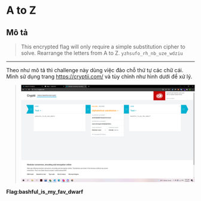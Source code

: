 # A to Z

## Mô tả

> This encrypted flag will only require a simple substitution cipher to solve. Rearrange the letters from A to Z. `yzhsufo_rh_nb_uze_wdziu`

---

Theo như mô tả thì challenge này dùng việc đảo chỗ thứ tự các chữ cái. Mình sử dụng trang https://cryptii.com/ và tùy chỉnh như hình dưới để xử lý.

> ![](1.png)

**Flag:bashful_is_my_fav_dwarf**
